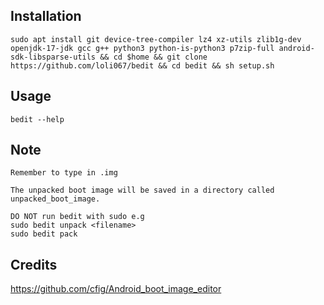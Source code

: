 ## Installation
```
sudo apt install git device-tree-compiler lz4 xz-utils zlib1g-dev openjdk-17-jdk gcc g++ python3 python-is-python3 p7zip-full android-sdk-libsparse-utils && cd $home && git clone https://github.com/loli067/bedit && cd bedit && sh setup.sh
``` 
## Usage 
```
bedit --help
``` 
## Note 
```
Remember to type in .img
```
```
The unpacked boot image will be saved in a directory called unpacked_boot_image.
```
```
DO NOT run bedit with sudo e.g
sudo bedit unpack <filename>
sudo bedit pack
```
## Credits
https://github.com/cfig/Android_boot_image_editor
